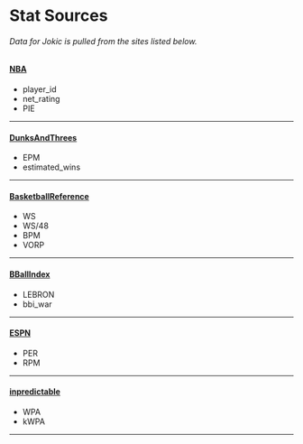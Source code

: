 # Stat Sources
###### Data for Jokic is pulled from the sites listed below.
#### [NBA](https://www.stats.nba.com)
* player_id
* net_rating
* PIE
---
#### [DunksAndThrees](https://www.dunksandthrees.com)
* EPM
* estimated_wins
---
#### [BasketballReference](https://www.basketball-reference.com/leagues/NBA_2022_advanced.html)
* WS
* WS/48
* BPM
* VORP
---
#### [BBallIndex](https://www.bball-index.com/lebron-database/)
* LEBRON
* bbi_war
---
#### [ESPN](http://www.espn.com/nba/statistics/rpm)
* PER
* RPM
---
#### [inpredictable](https://stats.inpredictable.com/nba/ssnPlayer.php)
* WPA
* kWPA
---